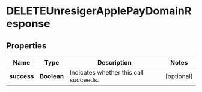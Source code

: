 

# DELETEUnresigerApplePayDomainResponse


## Properties

| Name | Type | Description | Notes |
|------------ | ------------- | ------------- | -------------|
|**success** | **Boolean** | Indicates whether this call succeeds. |  [optional] |



